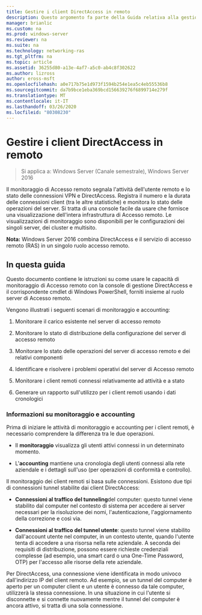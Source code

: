```yaml
---
title: Gestire i client DirectAccess in remoto
description: Questo argomento fa parte della Guida relativa alla gestione remota dei client DirectAccess in Windows Server 2016.
manager: brianlic
ms.custom: na
ms.prod: windows-server
ms.reviewer: na
ms.suite: na
ms.technology: networking-ras
ms.tgt_pltfrm: na
ms.topic: article
ms.assetid: 36255d80-a13e-4af7-a5c0-ab4c8f302622
ms.author: lizross
author: eross-msft
ms.openlocfilehash: a0e717b75e1d973f1594b254e1ea5c4eb55536b8
ms.sourcegitcommit: da7b9bce1eba369bcd156639276f6899714e279f
ms.translationtype: MT
ms.contentlocale: it-IT
ms.lasthandoff: 03/26/2020
ms.locfileid: "80308230"
---
```

# <a name="manage-directaccess-clients-remotely"></a>Gestire i client DirectAccess in remoto

>Si applica a: Windows Server (Canale semestrale), Windows Server 2016

Il monitoraggio di Accesso remoto segnala l'attività dell'utente remoto e lo stato delle connessioni VPN e DirectAccess. Registra il numero e la durata delle connessioni client (tra le altre statistiche) e monitora lo stato delle operazioni del server. Si tratta di una console facile da usare che fornisce una visualizzazione dell'intera infrastruttura di Accesso remoto. Le visualizzazioni di monitoraggio sono disponibili per le configurazioni dei singoli server, dei cluster e multisito.  
  
**Nota:** Windows Server 2016 combina DirectAccess e il servizio di accesso remoto (RAS) in un singolo ruolo accesso remoto.  
  
## <a name="in-this-guide"></a>In questa guida  
Questo documento contiene le istruzioni su come usare le capacità di monitoraggio di Accesso remoto con la console di gestione DirectAccess e il corrispondente cmdlet di Windows PowerShell, forniti insieme al ruolo server di Accesso remoto.  
  
Vengono illustrati i seguenti scenari di monitoraggio e accounting:  
  
1.  Monitorare il carico esistente nel server di accesso remoto  
  
2.  Monitorare lo stato di distribuzione della configurazione del server di accesso remoto  
  
3.  Monitorare lo stato delle operazioni del server di accesso remoto e dei relativi componenti  
  
4.  Identificare e risolvere i problemi operativi del server di Accesso remoto  
  
5.  Monitorare i client remoti connessi relativamente ad attività e a stato  
  
6.  Generare un rapporto sull'utilizzo per i client remoti usando i dati cronologici  
  
### <a name="understand-monitoring-and-accounting"></a>Informazioni su monitoraggio e accounting  
Prima di iniziare le attività di monitoraggio e accounting per i client remoti, è necessario comprendere la differenza tra le due operazioni.  
  
-   Il **monitoraggio** visualizza gli utenti attivi connessi in un determinato momento.  
  
-   L'**accounting** mantiene una cronologia degli utenti connessi alla rete aziendale e i dettagli sull'uso (per operazioni di conformità e controllo).  
  
Il monitoraggio dei client remoti si basa sulle connessioni. Esistono due tipi di connessioni tunnel stabilite dai client DirectAccess:  
  
-   **Connessioni al traffico del tunneling**del computer: questo tunnel viene stabilito dal computer nel contesto di sistema per accedere ai server necessari per la risoluzione dei nomi, l'autenticazione, l'aggiornamento della correzione e così via.  
  
-   **Connessioni al traffico del tunnel utente**: questo tunnel viene stabilito dall'account utente nel computer, in un contesto utente, quando l'utente tenta di accedere a una risorsa nella rete aziendale. A seconda dei requisiti di distribuzione, possono essere richieste credenziali complesse (ad esempio, una smart card o una One-Time Password, OTP) per l'accesso alle risorse della rete aziendale.  
  
Per DirectAccess, una connessione viene identificata in modo univoco dall'indirizzo IP del client remoto. Ad esempio, se un tunnel del computer è aperto per un computer client e un utente è connesso da tale computer, utilizzerà la stessa connessione. In una situazione in cui l'utente si disconnette e si connette nuovamente mentre il tunnel del computer è ancora attivo, si tratta di una sola connessione.  
  


